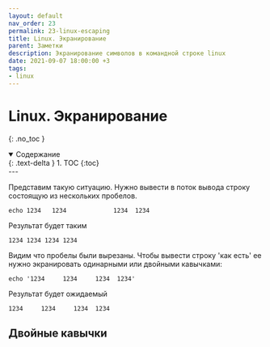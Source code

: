 ```yaml
---
layout: default
nav_order: 23
permalink: 23-linux-escaping
title: Linux. Экранирование
parent: Заметки
description: Экранирование символов в командной строке linux
date: 2021-09-07 18:00:00 +3
tags:
- linux
---
```


# Linux. Экранирование
{: .no_toc }

<details open markdown="block">
  <summary>
    Содержание
  </summary>
  {: .text-delta }
1. TOC
{:toc}
</details>
---

Представим такую ситуацию. Нужно вывести в поток вывода строку состоящую из нескольких пробелов.

```shell
echo 1234   1234             1234  1234
```

Результат будет таким

```shell
1234 1234 1234 1234
```

Видим что пробелы были вырезаны. Чтобы вывести строку 'как есть' ее нужно экранировать одинарными или двойными кавычками:

```shell
echo '1234     1234     1234  1234'
```

Результат будет ожидаемый

```shell
1234     1234     1234  1234
```

## Двойные кавычки


